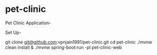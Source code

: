 # pet-clinic
Pet Clinic Application-

Set Up-

git clone git@github.com:vpnjain1991/pet-clinic.git
cd pet-clinic
./mvnw clean install & ./mvnw spring-boot:run -pl pet-clinic-web
